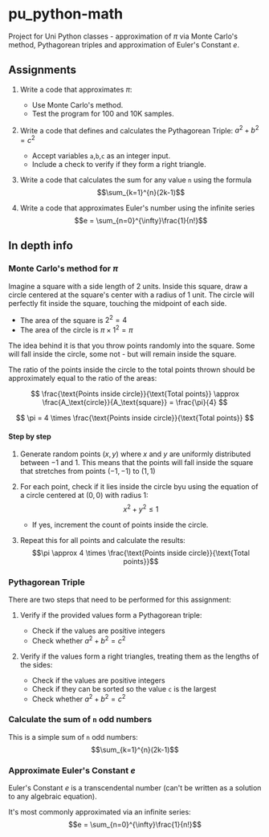 # pu_python-math

Project for Uni Python classes - approximation of $\pi$ via Monte Carlo's method, Pythagorean triples and approximation of Euler's Constant $e$.

## Assignments

1. Write a code that approximates $\pi$:
    - Use Monte Carlo's method.
    - Test the program for 100 and 10K samples.

2. Write a code that defines and calculates the Pythagorean Triple: $a^2+b^2=c^2$
    - Accept variables `a`,`b`,`c` as an integer input.
    - Include a check to verify if they form a right triangle.

3. Write a code that calculates the sum for any value `n` using the formula
    $$\sum_{k=1}^{n}(2k-1)$$

4. Write a code that approximates Euler's number using the infinite series
    $$e = \sum_{n=0}^{\infty}\frac{1}{n!}$$

## In depth info

### Monte Carlo's method for $\pi$

Imagine a square with a side length of 2 units.
Inside this square, draw a circle centered at the square's center with a radius of 1 unit.
The circle will perfectly fit inside the square, touching the midpoint of each side.

- The area of the square is $2^2 = 4$
- The area of the circle is $\pi \times 1^2 = \pi$

The idea behind it is that you throw points randomly into the square.
Some will fall inside the circle, some not - but will remain inside the square.

The ratio of the points inside the circle to the total points thrown should be approximately equal to the ratio of the areas:

$$
    \frac{\text{Points inside circle}}{\text{Total points}}
    \approx
    \frac{A_\text{circle}}{A_\text{square}}
    =
    \frac{\pi}{4}
$$

$$
    \pi = 4 \times \frac{\text{Points inside circle}}{\text{Total points}}
$$

#### Step by step

1. Generate random points ($x,y$) where $x$ and $y$ are uniformly distributed between $-1$ and $1$.
   This means that the points will fall inside the square that stretches from points $(-1,-1)$ to $(1,1)$

2. For each point, check if it lies inside the circle byu using the equation of a circle centered at $(0,0)$ with radius $1$:
   $$x^2 + y^2 \leq 1$$

   - If yes, increment the count of points inside the circle.

3. Repeat this for all points and calculate the results:
   $$\pi \approx 4 \times \frac{\text{Points inside circle}}{\text{Total points}}$$

### Pythagorean Triple

There are two steps that need to be performed for this assignment:

1. Verify if the provided values form a Pythagorean triple:

    - Check if the values are positive integers
    - Check whether $a^2+b^2 = c^2$

2. Verify if the values form a right triangles, treating them as the lengths of the sides:

    - Check if the values are positive integers
    - Check if they can be sorted so the value `c` is the largest
    - Check whether $a^2+b^2 = c^2$

### Calculate the sum of `n` odd numbers

This is a simple sum of `n` odd numbers:
$$\sum_{k=1}^{n}(2k-1)$$

### Approximate Euler's Constant $e$

Euler's Constant $e$ is a transcendental number (can't be written as a solution to any algebraic equation).

It's most commonly approximated via an infinite series:
$$e = \sum_{n=0}^{\infty}\frac{1}{n!}$$
